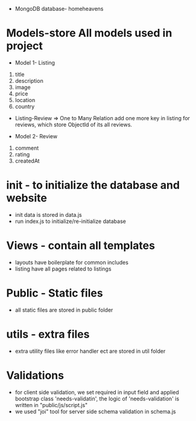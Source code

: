 * MongoDB database- homeheavens
# Models-store All models used in project
   * Model 1- Listing 
   1. title
   2. description
   3. image
   4. price
   5. location
   6. country
   
   * Listing-Review => One to Many Relation
   add one more key in listing for reviews, which store ObjectId of its all reviews.

   * Model 2- Review
   1. comment 
   2. rating
   3. createdAt 

# init - to initialize the database and website
   * init data is stored in data.js
   * run index.js to initialize/re-initialize database

# Views - contain all templates
   * layouts have boilerplate for common includes
   * listing have all pages related to listings

# Public - Static files
   * all static files are stored in public folder 

# utils - extra files
   * extra utility files like error handler ect are stored in util folder 

# Validations
   * for client side validation, we set required in input field and applied bootstrap class 'needs-validatin', the logic of 'needs-validation' is written in "public/js/script.js" 
   * we used "joi" tool for server side schema validation in schema.js



